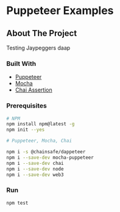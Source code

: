# Puppeteer Examples
## About The Project

Testing Jaypeggers daap

### Built With

* [Puppeteer](https://pptr.dev/)
* [Mocha](https://mochajs.org/)
* [Chai Assertion](https://www.chaijs.com/)

### Prerequisites

```sh
# NPM
npm install npm@latest -g
npm init --yes

# Puppeteer, Mocha, Chai

npm i -s @chainsafe/dappeteer
npm i --save-dev mocha-puppeteer
npm i --save-dev chai
npm i --save-dev node
npm i --save-dev web3
```

### Run

```sh
npm test
```